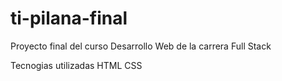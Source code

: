 # ti-pilana-final

Proyecto final del curso Desarrollo Web de la carrera Full Stack

Tecnogias utilizadas
HTML
CSS
